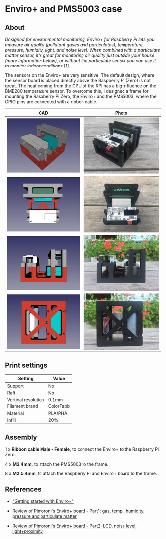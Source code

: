 # Enviro+ and PMS5003 case



## About

*Designed for environmental monitoring, Enviro+ for Raspberry Pi lets you measure air quality (pollutant gases and particulates), temperature, pressure, humidity, light, and noise level. When combined with a particulate matter sensor, it's great for monitoring air quality just outside your house (more information below), or without the particulate sensor you can use it to monitor indoor conditions.*[1]

The sensors on the Enviro+ are very sensitive. The default design, where the sensor board is placed directly above the Raspberry Pi (Zero) is not great. The heat coming from the CPU of the RPi has a big influence on the BME280 temperature sensor. To overcome this, I designed a frame for mounting the Raspberry Pi Zero, the Enviro+ and the PMS5003, where the GPIO pins are connected with a ribbon cable.

| CAD | Photo |
| --- | --- |
| ![](photos/side4.jpg) | ![](photos/IMG_6684.jpg) |
| ![](photos/top.jpg) | ![](photos/IMG_6690.jpg) |
| ![](photos/side3.jpg) | ![](photos/IMG_6680.jpg) |
| ![](photos/bottom.jpg) | ![](photos/IMG_6682.jpg) |

## Print settings

| Setting             | Value     |
| ------------------- | --------- |
| Support             | No        |
|  Raft                 | No|
| Vertical resolution | 0.1mm     |
| Filament brand      | ColorFabb |
| Material | PLA/PHA |
| Infill | 20% |

## Assembly

1 x **Ribbon cable Male - Female**, to connect the Enviro+ to the Raspberry Pi Zero.

4 x **M2 4mm,** to attach the PMS5003 to the frame.

8 x **M2.5 4mm**, to attach the Raspberry Pi and Enviro+ board to the frame.

## References

- ["Getting started with Enviro+"](https://learn.pimoroni.com/tutorial/sandyj/getting-started-with-enviro-plus)

- [Review of Pimoroni's Enviro+ board - Part1: gas, temp., humidity, pressure and particulate matter](https://www.youtube.com/watch?v=L1kl1kVbmBw)
- [Review of Pimoroni's Enviro+ board - Part2: LCD, noise level, light+proximity](https://www.youtube.com/watch?v=d4MCVbEHTlE)